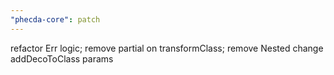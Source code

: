 ```yaml
---
"phecda-core": patch
---
```


refactor Err logic;
remove partial on transformClass;
remove Nested
change addDecoToClass params